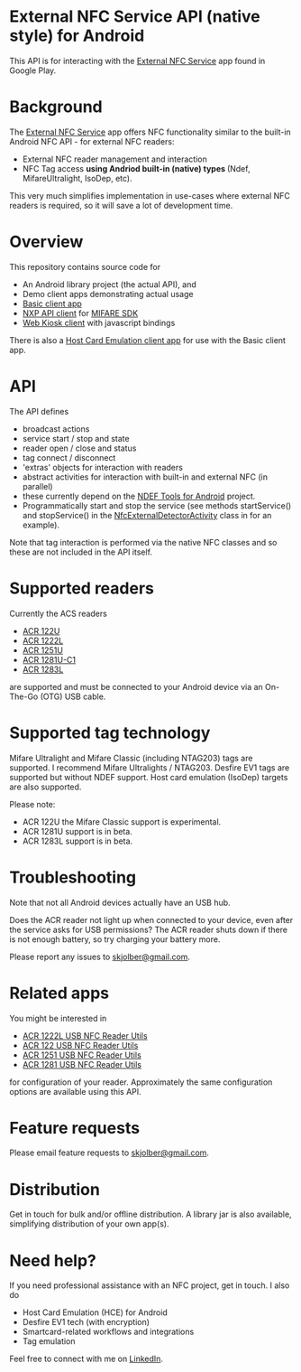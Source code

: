 External NFC Service API (native style) for Android
==================================

This API is for interacting with the [External NFC Service](https://play.google.com/store/apps/details?id=com.skjolberg.nfc.external) app found in Google Play. 

Background
========
The [External NFC Service](https://play.google.com/store/apps/details?id=com.skjolberg.nfc.external) app offers NFC functionality similar to the built-in Android NFC API - for external NFC readers:
 - External NFC reader management and interaction
 - NFC Tag access <b>using Andriod built-in (native) types </b> (Ndef, MifareUltralight, IsoDep, etc). 

This very much simplifies implementation in use-cases where external NFC readers is required, so it will save a lot of development time.

Overview
=================
This repository contains source code for 
 * An Android library project (the actual API), and 
 * Demo client apps demonstrating actual usage
  * [Basic client app](https://github.com/skjolber/external-nfc-api/tree/master/ExternalNFCClient)
  * [NXP API client](https://github.com/skjolber/external-nfc-api/tree/master/ExternalNFCNxpClient) for [MIFARE SDK](http://www.mifare.net/en/products/mifare-sdk/)
  * [Web Kiosk client](https://github.com/skjolber/external-nfc-api/tree/master/ExternalNFCWebKiosk) with javascript bindings

There is also a [Host Card Emulation client app](https://github.com/skjolber/external-nfc-api/tree/master/ExternalNFCHostCardEmulationClient) for use with the Basic client app.

API
===
The API defines 
 * broadcast actions
  * service start / stop and state
  * reader open / close and status
  * tag connect / disconnect
 * 'extras' objects for interaction with readers
 * abstract activities for interaction with built-in and external NFC (in parallel)
  * these currently depend on the [NDEF Tools for Android](https://code.google.com/p/ndef-tools-for-android/) project.
 * Programmatically start and stop the service (see methods startService() and stopService() in the [NfcExternalDetectorActivity](https://github.com/skjolber/external-nfc-api/blob/master/ExternalNFCAPI/src/com/skjolberg/nfc/util/activity/NfcExternalDetectorActivity.java) class in for an example).

Note that tag interaction is performed via the native NFC classes and so these are not included in the API itself. 

Supported readers
=================
Currently the ACS readers
 * [ACR 122U](http://www.acs.com.hk/index.php?pid=product&id=ACR122U) 
 * [ACR 1222L](http://www.acs.com.hk/index.php?pid=product&id=ACR1222L)
 * [ACR 1251U](http://www.acs.com.hk/en/products/218/acr1251-usb-nfc-reader-ii/)
 * [ACR 1281U-C1](http://www.acs.com.hk/en/products/159/acr1281u-c1-dualboost-ii-usb-dual-interface-reader/)
 * [ACR 1283L](http://www.acs.com.hk/en/products/226/acr1283l-standalone-contactless-reader/)
 
are supported and must be connected to your Android device via an On-The-Go (OTG) USB cable.

Supported tag technology
========================
Mifare Ultralight and Mifare Classic (including NTAG203) tags are supported. I recommend Mifare Ultralights / NTAG203. Desfire EV1 tags are supported but without NDEF support. Host card emulation (IsoDep) targets are also supported.

Please note:
 - ACR 122U the Mifare Classic support is experimental.
 - ACR 1281U support is in beta.
 - ACR 1283L support is in beta.

Troubleshooting
===============
Note that not all Android devices actually have an USB hub.

Does the ACR reader not light up when connected to your device, even after the service asks for USB permissions? The ACR reader shuts down if there is not enough battery, so try charging your battery more. 

Please report any issues to skjolber@gmail.com.

Related apps
============
You might be interested in
 * [ACR 1222L USB NFC Reader Utils](https://play.google.com/store/apps/details?id=com.skjolberg.acr1222) 
 * [ACR 122 USB NFC Reader Utils](https://play.google.com/store/apps/details?id=com.skjolberg.acr122u)
 * [ACR 1251 USB NFC Reader Utils](https://play.google.com/store/apps/details?id=com.skjolberg.acr1251u)
 * [ACR 1281 USB NFC Reader Utils](https://play.google.com/store/apps/details?id=com.skjolberg.acr1281u)

for configuration of your reader. Approximately the same configuration options are available using this API. 

Feature requests
================
Please email feature requests to skjolber@gmail.com.

Distribution
============
Get in touch for bulk and/or offline distribution. A library jar is also available, simplifying distribution of your own app(s).

Need help?
===========
If you need professional assistance with an NFC project, get in touch. I also do

 * Host Card Emulation (HCE) for Android
 * Desfire EV1 tech (with encryption)
 * Smartcard-related workflows and integrations
 * Tag emulation

Feel free to connect with me on [LinkedIn](http://lnkd.in/r7PWDz).
